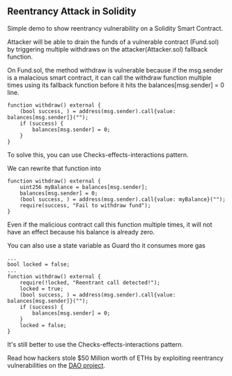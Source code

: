 ## Reentrancy Attack in Solidity

Simple demo to show reentrancy vulnerability on a Solidity Smart Contract.

Attacker will be able to drain the funds of a vulnerable contract (Fund.sol) by triggering multiple withdraws on the attacker(Attacker.sol) fallback function.

On Fund.sol, the method withdraw is vulnerable because if the msg.sender is a malacious smart contract, it can call the withdraw function multiple times using its fallback function before it hits the balances\[msg.sender\] = 0 line.

```
function withdraw() external {
    (bool success, ) = address(msg.sender).call{value: balances[msg.sender]}("");
    if (success) {
        balances[msg.sender] = 0;
    }
}
```

To solve this, you can use Checks-effects-interactions pattern.

We can rewrite that function into

```
function withdraw() external {
    uint256 myBalance = balances[msg.sender];
    balances[msg.sender] = 0;
    (bool success, ) = address(msg.sender).call{value: myBalance}("");
    require(success, "Fail to withdraw fund");
}
```

Even if the malicious contract call this function multiple times,
it will not have an effect because his balance is already zero.

You can also use a state variable as Guard tho it consumes more gas

```
...
bool locked = false;
...
function withdraw() external {
    require(!locked, "Reentrant call detected!");
    locked = true;
    (bool success, ) = address(msg.sender).call{value: balances[msg.sender]}("");
    if (success) {
        balances[msg.sender] = 0;
    }
    locked = false;
}

```

It's still better to use the Checks-effects-interactions pattern.

Read how hackers stole $50 Million worth of ETHs by exploiting reentrancy vulnerabilities on the [DAO project](https://ogucluturk.medium.com/the-dao-hack-explained-unfortunate-take-off-of-smart-contracts-2bd8c8db3562). 